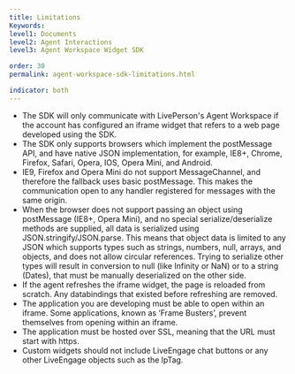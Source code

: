 ```yaml
---
title: Limitations
Keywords:
level1: Documents
level2: Agent Interactions
level3: Agent Workspace Widget SDK

order: 30
permalink: agent-workspace-sdk-limitations.html

indicator: both
---
```


- The SDK will only communicate with LivePerson's Agent Workspace if the account has configured an iframe widget that refers to a web page developed using the SDK.
- The SDK only supports browsers which implement the postMessage API, and have native JSON implementation, for example, IE8+, Chrome, Firefox, Safari, Opera, IOS, Opera Mini, and Android.
- IE9, Firefox and Opera Mini do not support MessageChannel, and therefore the fallback uses basic postMessage. This makes the communication open to any handler registered for messages with the same origin.
- When the browser does not support passing an object using postMessage (IE8+, Opera Mini), and no special serialize/deserialize methods are supplied, all data is serialized using JSON.stringify/JSON.parse. This means that object data is limited to any JSON which supports types such as strings, numbers, null, arrays, and objects, and does not allow circular references. Trying to serialize other types will result in conversion to null (like Infinity or NaN) or to a string (Dates), that must be manually deserialized on the other side.
- If the agent refreshes the iframe widget, the page is reloaded from scratch. Any databindings that existed before refreshing are removed.
- The application you are developing must be able to open within an iframe. Some applications, known as ‘Frame Busters’, prevent themselves from opening within an iframe.
- The application must be hosted over SSL, meaning that the URL must start with https.
- Custom widgets should not include LiveEngage chat buttons or any other LiveEngage objects such as the lpTag.
